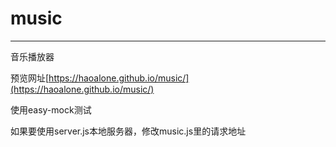 # music
***
音乐播放器

预览网址[https://haoalone.github.io/music/](https://haoalone.github.io/music/)

使用easy-mock测试

如果要使用server.js本地服务器，修改music.js里的请求地址